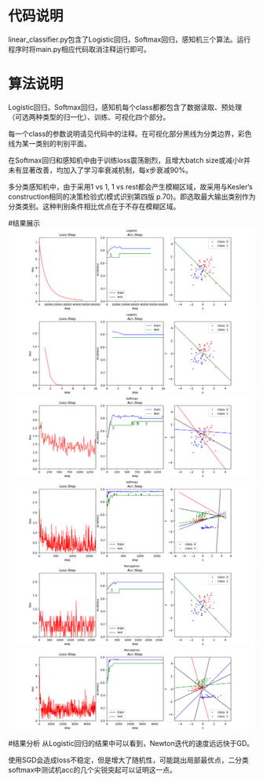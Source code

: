 # 代码说明
linear_classifier.py包含了Logistic回归，Softmax回归，感知机三个算法。运行程序时将main.py相应代码取消注释运行即可。

# 算法说明
Logistic回归，Softmax回归，感知机每个class都都包含了数据读取、预处理（可选两种类型的归一化）、训练、可视化四个部分。

每一个class的参数说明请见代码中的注释。在可视化部分黑线为分类边界，彩色线为某一类别的判别平面。

在Softmax回归和感知机中由于训练loss震荡剧烈，且增大batch size或减小lr并未有显著改善，均加入了学习率衰减机制，每x步衰减90%。

多分类感知机中，由于采用1 vs 1, 1 vs rest都会产生模糊区域，故采用与Kesler‘s construction相同的决策检验式(模式识别第四版 p.70)。即选取最大输出类别作为分类类别。这种判别条件相比优点在于不存在模糊区域。

#结果展示
![Logistic 2cls](images/logistic.png "logistic回归GD")
![Logistic 3cls](images/Logistic_Newton.png "logistic回归Newton")
![Softmax_2cls](images/Softmax-2cls.png "softmax回归二分类结果")
![Softmax 3cls](images/Softmax_3cls.png "softmax回归三分类结果")
![perceptron_2cls](images/perceptron_2cls.png "感知机二分类结果")
![perceptron 3cls](images/perceptron_3cls.png "多分类感知机三分类结果")

#结果分析
从Logistic回归的结果中可以看到，Newton迭代的速度远远快于GD。

使用SGD会造成loss不稳定，但是增大了随机性，可能跳出局部最优点，二分类softmax中测试机acc的几个尖锐突起可以证明这一点。